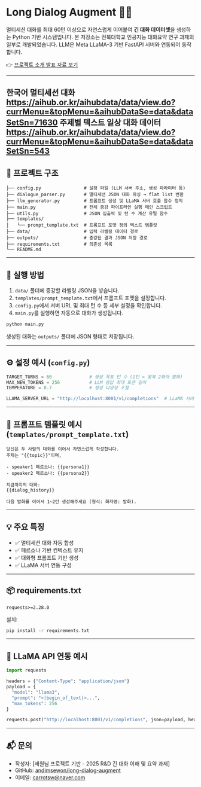 # Long Dialog Augment 🧠💬

멀티세션 대화를 최대 60턴 이상으로 자연스럽게 이어붙여 **긴 대화 데이터셋**을 생성하는 Python 기반 시스템입니다.
본 저장소는 전북대학교 인공지능 대화요약 연구 과제의 일부로 개발되었습니다.
LLM은 Meta LLaMA-3 기반 FastAPI 서버와 연동되어 동작합니다.

👉 [프로젝트 소개 발표 자료 보기](./과제제안발표자료_세원님.pptx)

---
한국어 멀티세션 대화 https://aihub.or.kr/aihubdata/data/view.do?currMenu=&topMenu=&aihubDataSe=data&dataSetSn=71630
주제별 텍스트 일상 대화 데이터 https://aihub.or.kr/aihubdata/data/view.do?currMenu=&topMenu=&aihubDataSe=data&dataSetSn=543
---

## 📁 프로젝트 구조

```
├── config.py                # 설정 파일 (LLM 서버 주소, 생성 파라미터 등)
├── dialogue_parser.py       # 멀티세션 JSON 대화 파싱 → flat list 변환
├── llm_generator.py         # 프롬프트 생성 및 LLaMA 서버 호출 함수 정의
├── main.py                  # 전체 증강 파이프라인 실행 메인 스크립트
├── utils.py                 # JSON 입출력 및 턴 수 계산 유틸 함수
├── templates/
│   └── prompt_template.txt  # 프롬프트 포맷 정의 텍스트 템플릿
├── data/                    # 입력 라벨링 데이터 경로
├── outputs/                 # 증강된 결과 JSON 저장 경로
├── requirements.txt         # 의존성 목록
└── README.md
```

---

## 🚀 실행 방법

1. `data/` 폴더에 증강할 라벨링 JSON을 넣습니다.
2. `templates/prompt_template.txt`에서 프롬프트 포맷을 설정합니다.
3. `config.py`에서 서버 URL 및 최대 턴 수 등 세부 설정을 확인합니다.
4. `main.py`를 실행하면 자동으로 대화가 생성됩니다.

```bash
python main.py
```

생성된 대화는 `outputs/` 폴더에 JSON 형태로 저장됩니다.

---

## ⚙️ 설정 예시 (`config.py`)

```python
TARGET_TURNS = 60              # 생성 목표 턴 수 (1턴 = 왕복 2화자 발화)
MAX_NEW_TOKENS = 256           # LLM 응답 최대 토큰 길이
TEMPERATURE = 0.7              # 생성 다양성 조절

LLAMA_SERVER_URL = "http://localhost:8001/v1/completions"  # LLaMA 서버 주소
```

---

## 📄 프롬프트 템플릿 예시 (`templates/prompt_template.txt`)

```
당신은 두 사람의 대화를 이어서 자연스럽게 작성합니다.
주제는 "{{topic}}"이며,

- speaker1 페르소나: {{persona1}}
- speaker2 페르소나: {{persona2}}

지금까지의 대화:
{{dialog_history}}

다음 발화를 이어서 1~2턴 생성해주세요 (형식: 화자명: 발화).
```

---

## 💡 주요 특징

* ✅ 멀티세션 대화 자동 합성
* ✅ 페르소나 기반 컨텍스트 유지
* ✅ 대화형 프롬프트 기반 생성
* ✅ LLaMA 서버 연동 구성

---

## 📦 requirements.txt

```
requests>=2.28.0
```

설치:

```bash
pip install -r requirements.txt
```

---

## 🔌 LLaMA API 연동 예시

```python
import requests

headers = {"Content-Type": "application/json"}
payload = {
  "model": "llama3",
  "prompt": "<|begin_of_text|>...",
  "max_tokens": 256
}

requests.post("http://localhost:8001/v1/completions", json=payload, headers=headers)
```

---

## 📬 문의

* 작성자: \[세원님 프로젝트 기반 - 2025 R\&D 긴 대화 이해 및 요약 과제]
* GitHub: [andimsewon/long-dialog-augment](https://github.com/andimsewon/long-dialog-augment)
* 이메일: [carrotsw@naver.com](mailto:your-email@example.com)
